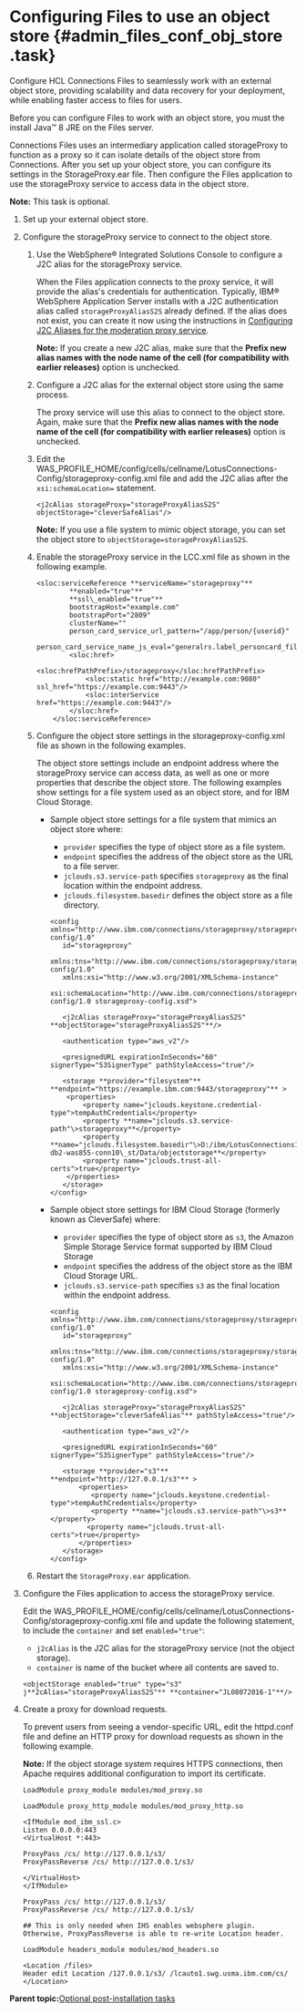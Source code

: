 # Configuring Files to use an object store {#admin_files_conf_obj_store .task}

Configure HCL Connections Files to seamlessly work with an external object store, providing scalability and data recovery for your deployment, while enabling faster access to files for users.

Before you can configure Files to work with an object store, you must the install Java™ 8 JRE on the Files server.

Connections Files uses an intermediary application called storageProxy to function as a proxy so it can isolate details of the object store from Connections. After you set up your object store, you can configure its settings in the StorageProxy.ear file. Then configure the Files application to use the storageProxy service to access data in the object store.

**Note:** This task is optional.

1.  Set up your external object store.

2.  Configure the storageProxy service to connect to the object store.

    1.  Use the WebSphere® Integrated Solutions Console to configure a J2C alias for the storageProxy service.

        When the Files application connects to the proxy service, it will provide the alias's credentials for authentication. Typically, IBM® WebSphere Application Server installs with a J2C authentication alias called `storageProxyAliasS2S` already defined. If the alias does not exist, you can create it now using the instructions in [Configuring J2C Aliases for the moderation proxy service](t_admin_common_moderation_config_proxy_id.md).

        **Note:** If you create a new J2C alias, make sure that the **Prefix new alias names with the node name of the cell \(for compatibility with earlier releases\)** option is unchecked.

    2.  Configure a J2C alias for the external object store using the same process.

        The proxy service will use this alias to connect to the object store. Again, make sure that the **Prefix new alias names with the node name of the cell \(for compatibility with earlier releases\)** option is unchecked.

    3.  Edit the WAS\_PROFILE\_HOME/config/cells/cellname/LotusConnections-Config/storageproxy-config.xml file and add the J2C alias after the `xsi:schemaLocation=` statement.

        ```
        <j2cAlias storageProxy="storageProxyAliasS2S" objectStorage="cleverSafeAlias"/>
        ```

        **Note:** If you use a file system to mimic object storage, you can set the object store to `objectStorage=storageProxyAliasS2S`.

    4.  Enable the storageProxy service in the LCC.xml file as shown in the following example.

        ```
        <sloc:serviceReference **serviceName="storageproxy"**
                **enabled="true"**
                **ssl\_enabled="true"**
                bootstrapHost="example.com"
                bootstrapPort="2809"
                clusterName=""
                person_card_service_url_pattern="/app/person/{userid}"
                person_card_service_name_js_eval="generalrs.label_personcard_fileslink">
                <sloc:href>
                    <sloc:hrefPathPrefix>/storageproxy</sloc:hrefPathPrefix>
                    <sloc:static href="http://example.com:9080" ssl_href="https://example.com:9443"/>
                    <sloc:interService href="https://example.com:9443"/>
                </sloc:href>
            </sloc:serviceReference>
        ```

    5.  Configure the object store settings in the storageproxy-config.xml file as shown in the following examples.

        The object store settings include an endpoint address where the storageProxy service can access data, as well as one or more properties that describe the object store. The following examples show settings for a file system used as an object store, and for IBM Cloud Storage.

        -   Sample object store settings for a file system that mimics an object store where:

            -   `provider` specifies the type of object store as a file system.
            -   `endpoint` specifies the address of the object store as the URL to a file server.
            -   `jclouds.s3.service-path` specifies `storageproxy` as the final location within the endpoint address.
            -   `jclouds.filesystem.basedir` defines the object store as a file directory.
            ```
            <config xmlns="http://www.ibm.com/connections/storageproxy/storageproxy-config/1.0" 
               id="storageproxy" 
               xmlns:tns="http://www.ibm.com/connections/storageproxy/storageproxy-config/1.0" 
               xmlns:xsi="http://www.w3.org/2001/XMLSchema-instance" 
               xsi:schemaLocation="http://www.ibm.com/connections/storageproxy/storageproxy-config/1.0 storageproxy-config.xsd">
            
               <j2cAlias storageProxy="storageProxyAliasS2S" **objectStorage="storageProxyAliasS2S"**/>
               
               <authentication type="aws_v2"/>
               
               <presignedURL expirationInSeconds="60" signerType="S3SignerType" pathStyleAccess="true"/>
            
               <storage **provider="filesystem"** **endpoint="https://example.ibm.com:9443/storageproxy"** >
                <properties>
                    <property name="jclouds.keystone.credential-type">tempAuthCredentials</property>
                    <property **name="jclouds.s3.service-path"\>storageproxy**</property>
                    <property **name="jclouds.filesystem.basedir"\>D:/ibm/LotusConnections10-db2-was855-conn10\_st/Data/objectstorage**</property>
                    <property name="jclouds.trust-all-certs">true</property>
                </properties>
               </storage>
            </config>
            ```

        -   Sample object store settings for IBM Cloud Storage \(formerly known as CleverSafe\) where:

            -   `provider` specifies the type of object store as `s3`, the Amazon Simple Storage Service format supported by IBM Cloud Storage
            -   `endpoint` specifies the address of the object store as the IBM Cloud Storage URL.
            -   `jclouds.s3.service-path` specifies `s3` as the final location within the endpoint address.
            ```
            <config xmlns="http://www.ibm.com/connections/storageproxy/storageproxy-config/1.0" 
               id="storageproxy" 
               xmlns:tns="http://www.ibm.com/connections/storageproxy/storageproxy-config/1.0" 
               xmlns:xsi="http://www.w3.org/2001/XMLSchema-instance" 
               xsi:schemaLocation="http://www.ibm.com/connections/storageproxy/storageproxy-config/1.0 storageproxy-config.xsd">
            
               <j2cAlias storageProxy="storageProxyAliasS2S" **objectStorage="cleverSafeAlias"** pathStyleAccess="true"/>
               
               <authentication type="aws_v2"/>
            
               <presignedURL expirationInSeconds="60" signerType="S3SignerType" pathStyleAccess="true"/>
            
               <storage **provider="s3"** **endpoint="http://127.0.0.1/s3"** >
                   <properties>
                      <property name="jclouds.keystone.credential-type">tempAuthCredentials</property>
                      <property **name="jclouds.s3.service-path"\>s3**</property>
                     <property name="jclouds.trust-all-certs">true</property>
                   </properties>
               </storage>
            </config>
            ```

    6.  Restart the `StorageProxy.ear` application.

3.  Configure the Files application to access the storageProxy service.

    Edit the WAS\_PROFILE\_HOME/config/cells/cellname/LotusConnections-Config/storageproxy-config.xml file and update the following statement, to include the `container` and set `enabled="true"`:

    -   `j2cAlias` is the J2C alias for the storageProxy service \(not the object storage\).
    -   `container` is name of the bucket where all contents are saved to.
    ```
    <objectStorage enabled="true" type="s3" j**2cAlias="storageProxyAliasS2S"** **container="JL08072016-1"**/>
    ```

4.  Create a proxy for download requests.

    To prevent users from seeing a vendor-specific URL, edit the httpd.conf file and define an HTTP proxy for download requests as shown in the following example.

    **Note:** If the object storage system requires HTTPS connections, then Apache requires additional configuration to import its certificate.

    ```
    LoadModule proxy_module modules/mod_proxy.so
    
    LoadModule proxy_http_module modules/mod_proxy_http.so
    
    <IfModule mod_ibm_ssl.c>
    Listen 0.0.0.0:443
    <VirtualHost *:443>
    
    ProxyPass /cs/ http://127.0.0.1/s3/
    ProxyPassReverse /cs/ http://127.0.0.1/s3/
    
    </VirtualHost>
    </IfModule>
    
    ProxyPass /cs/ http://127.0.0.1/s3/
    ProxyPassReverse /cs/ http://127.0.0.1/s3/
    
    ## This is only needed when IHS enables websphere plugin. Otherwise, ProxyPassReverse is able to re-write Location header. 
    
    LoadModule headers_module modules/mod_headers.so
    
    <Location /files>
    Header edit Location /127.0.0.1/s3/ /lcauto1.swg.usma.ibm.com/cs/
    </Location>
    ```


**Parent topic:**[Optional post-installation tasks](../install/c_optional_post-install_tasks.md)

